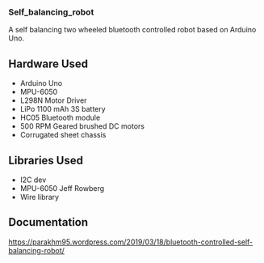 ### Self_balancing_robot
A self balancing two wheeled bluetooth controlled robot based on Arduino Uno. 

Hardware Used
---
- Arduino Uno
- MPU-6050
- L298N Motor Driver
- LiPo 1100 mAh 3S battery
- HC05 Bluetooth module
- 500 RPM Geared brushed DC motors
- Corrugated sheet chassis

Libraries Used
---
- I2C dev
- MPU-6050 Jeff Rowberg
- Wire library

Documentation
---
https://parakhm95.wordpress.com/2019/03/18/bluetooth-controlled-self-balancing-robot/
